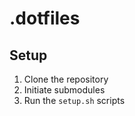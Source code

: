 # .dotfiles 

## Setup

1. Clone the repository
2. Initiate submodules
3. Run the `setup.sh` scripts